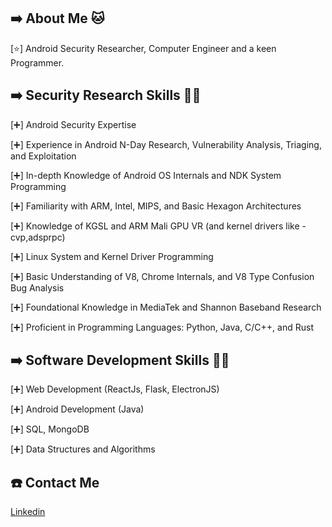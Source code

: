 ## ➡️ About Me 🐱

[⭐] Android Security Researcher, Computer Engineer and a keen Programmer.

## ➡️ Security Research Skills 🧠✨

[➕] Android Security Expertise

[➕] Experience in Android N-Day Research, Vulnerability Analysis, Triaging, and Exploitation

[➕] In-depth Knowledge of Android OS Internals and NDK System Programming

[➕] Familiarity with ARM, Intel, MIPS, and Basic Hexagon Architectures

[➕] Knowledge of KGSL and ARM Mali GPU VR (and kernel drivers like - cvp,adsprpc)

[➕] Linux System and Kernel Driver Programming

[➕] Basic Understanding of V8, Chrome Internals, and V8 Type Confusion Bug Analysis

[➕] Foundational Knowledge in MediaTek and Shannon Baseband Research

[➕] Proficient in Programming Languages: Python, Java, C/C++, and Rust

## ➡️ Software Development Skills 🧠✨

[➕] Web Development (ReactJs, Flask, ElectronJS)

[➕] Android Development (Java)

[➕] SQL, MongoDB

[➕] Data Structures and Algorithms

## ☎️ Contact Me
[Linkedin](https://www.linkedin.com/in/shreyas-penkar-2934891a7/)
